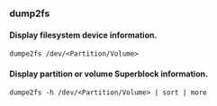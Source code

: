 ### dump2fs


#### Display filesystem device information.
```Shell
dumpe2fs /dev/<Partition/Volume>
```

#### Display partition or volume Superblock information.
```Shell
dumpe2fs -h /dev/<Partition/Volume> | sort | more
```